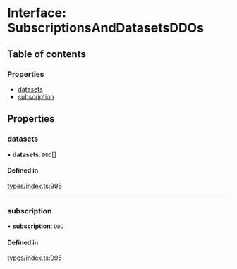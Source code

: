# Interface: SubscriptionsAndDatasetsDDOs

## Table of contents

### Properties

- [datasets](SubscriptionsAndDatasetsDDOs.md#datasets)
- [subscription](SubscriptionsAndDatasetsDDOs.md#subscription)

## Properties

### datasets

• **datasets**: `DDO`[]

#### Defined in

[types/index.ts:996](https://github.com/nevermined-io/react-components/blob/5923a94/catalog/src/types/index.ts#L996)

___

### subscription

• **subscription**: `DDO`

#### Defined in

[types/index.ts:995](https://github.com/nevermined-io/react-components/blob/5923a94/catalog/src/types/index.ts#L995)
